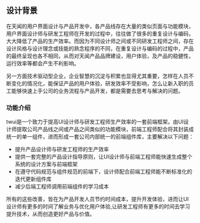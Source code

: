 ## 设计背景

在天闻的用户界面设计与产品开发中，各产品线存在大量的类似页面与功能模块，用户界面设计师与研发工程师在开发的过程中，往往做了很多的重复设计与编码，大大降低了产品的生产效率。而因为不同设计师之间或不同研发工程师之间，存在设计风格与设计理念或技能的熟念程序的不同，在重复设计与编码的过程中，产品的最终呈现也各不相同，从而对天闻产品品牌建设，用户体验，及产品的稳健性，运行效率等都会产生不利影响。  

另一方面技术驱动型企业，企业智慧的沉淀与积累也显得尤其重要，怎样在人员不断变化的情况化，能保证产品的用户体验，研发效率不受影响，怎么让新入职的员工能够快速上手公司的业务流程与产品开发，都是需要去思考与解决的问题。

### 功能介绍

twui是一个致力于提高UI设计师与研发工程师生产效率的一套前端框架。由UI设计师提取公司产品线之间或产品之间类似的功能模块，前端工程师配合将其封装成统一的单一组件，进而形成一套公司内部统一的前端组件库，主要解决以下问题：
+ 提升产品设计师与研发工程师的生产效率
+ 提供一套完整的产品设计指导原则，让UI设计师与前端工程师能快速生成整个系统的设计方案与前端框架
+ 在遵守代码规范与组件规范的前端下，设计师配合前端工程师能不断标准化的迭代更新组件库
+ 减少后端工程师调用前端组件的学习成本

所有的这些改善，皆在为产品开发人员节约时间成本，提升开发体验，进而让UI设计师有更多的时间了解业务与优化用户体验,让研发工程师有更多的时间去学习提升技术，从而创造更好产品与价值。